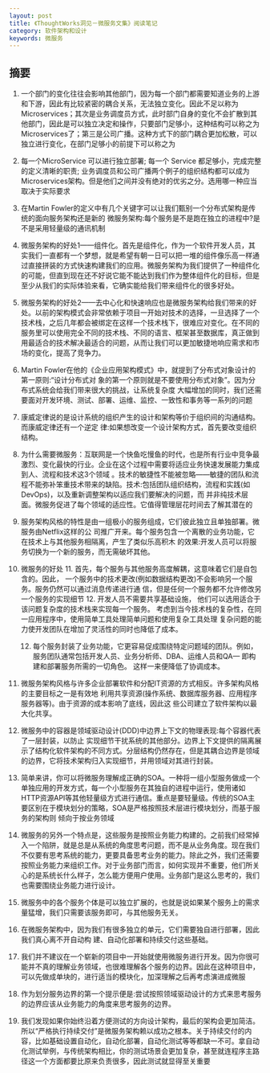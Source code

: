 ```yaml
---
layout: post
title: 《ThoughtWorks洞见－微服务文集》阅读笔记
category: 软件架构和设计
keywords: 微服务
---
```


## 摘要
1. 一个部门的变化往往会影响其他部门，因为每一个部门都需要知道业务的上游和下游，因此有比较紧密的耦合关系，无法独立变化。因此不足以称为Microservices；其次是业务调度员方式，此时部门自身的变化不会扩散到其他部门，因此是可以独立决定和操作，只要部门足够小，这种结构可以称之为Microservices了；第三是公司广播。这种方式下的部门耦合更加松散，可以独立进行变化，在部门足够小的前提下可以称之为
2. 每一个MicroService 可以进行独立部署; 每一个 Service 都足够小，完成完整的定义清晰的职责; 业务调度员和公司广播两个例子的组织结构都可以成为Microservices架构。但是他们之间并没有绝对的优劣之分。选用哪一种应当取决于实际要求
3. 在Martin Fowler的定义中有几个关键字可以让我们甄别一个分布式架构是传统的面向服务架构还是新的 微服务架构:每个服务是不是跑在独立的进程中?是不是采用轻量级的通讯机制
4. 微服务架构的好处1——组件化。首先是组件化，作为一个软件开发人员，其实我们一直都有一个梦想，就是希望有朝一日可以把一堆的组件像乐高一样通过直接拼装的方式快速构建我们的应用。微服务架构为我们提供了一种组件化的可能，但直到现在还不好说它能不能达到我们作为整体组件化的目标，但是至少从我们的实际体验来看，它确实能给我们带来组件化的很多好处。
5. 微服务架构的好处2——去中心化和快速响应也是微服务架构给我们带来的好处。以前的架构模式会非常依赖于项目一开始对技术的选择，一旦选择了一个技术栈，之后几年都会被绑定在这样一个技术栈下，很难应对变化。在不同的服务里可以使用完全不同的技术栈、不同的语言、框架甚至数据库，真正做到用最适合的技术解决最适合的问题，从而让我们可以更加敏捷地响应需求和市场的变化，提高了竞争力。
6. Martin Fowler在他的《企业应用架构模式》中，就提到了分布式对象设计的第一原则:“设计分布式对 象的第一个原则就是不要使用分布式对象”。因为分布式系统会给我们带来很大的挑战，让系统复杂度 大幅增加的同时，我们还需要面对开发环境、测试、部署、运维、监控、一致性和事务等一系列的问题
7. 康威定律说的是设计系统的组织产生的设计和架构等价于组织间的沟通结构。而康威定律还有一个逆定
 律:如果想改变一个设计架构方式，首先要改变组织结构。
8. 为什么需要微服务：互联网是一个快鱼吃慢鱼的时代，也是所有行业中竞争最激烈、变化最快的行业。企业在这个过程中需要将适应业务快速发展能力集成到人、流程和技术这3个领域 。技术的敏捷性不能被忽略——敏捷的团队和流程不能弥补笨重技术带来的缺陷。技术:包括团队组织结构，流程和实践(如DevOps)，以及重新调整架构以适应我们要解决的问题，而 并非纯技术层面。微服务促进了每个领域的适应性。它值得管理层花时间去了解其潜在的
9. 服务架构风格的特性是由一组极小的服务组成，它们彼此独立且单独部署。微服务由Netflix这样的公 司推广开来。每个服务包含一个离散的业务功能，它在技术上与其他服务相隔离，产生了类似乐高积木 的效果:开发人员可以将服务切换为一个新的服务，而无需破坏其他。
10. 微服务的好处
	11. 首先，每个服务与其他服务高度解耦，这意味着它们是自包含的。因此， 一个服务中的技术更改(例如数据结构更改)不会影响另一个服务。服务仍然可以通过消息传递进行通 信，但是任何一个服务都不允许修改另一个服务的实现细节
	12. 开发人员不需要共享基础设施， 他们可以选用适合于该问题复杂度的技术栈来实现每一个服务。 考虑到当今技术栈的复杂性，在同一应用程序中，使用简单工具处理简单问题和使用复杂工具处理 复杂问题的能力使开发团队在增加了灵活性的同时也降低了成本。 

	12. 每个服务封装了业务功能，它更容易促成围绕特定问题域的团队。例如， 服务团队通常包括开发人员、业务分析师、DBA、运维人员和QA— 即构建和部署服务所需的一切角色。 这样一来便降低了协调成本。
13. 微服务架构风格与许多企业部署软件和分配IT资源的方式相反。许多架构风格的主要目标之一是有效地 利用共享资源(操作系统、数据库服务器、应用程序服务器等)。由于资源的成本影响了底线，因此这 些公司建立了软件架构以最大化共享。
14. 微服务中的容器是领域驱动设计(DDD)中边界上下文的物理表现:每个容器代表了一层封装，以防止 实现细节干扰系统的其他部分。边界上下文提供的隔离展示了结构化软件架构的不同方式。分层结构仍然存在，但是其耦合边界是领域的边界，它将技术架构归入实现细节，并用领域对其进行封装。
15. 简单来讲，你可以将微服务理解成正确的SOA。一种将一组小型服务做成一个单独应用的开发方式，每一个小型服务在其独自的进程中运行，使用诸如 HTTP资源API等其他轻量级方式进行通信。重点是要轻量级。传统的SOA主要区别在于模块划分的策略，SOA是严格按照技术层进行模块划分，而基于服务的架构则 倾向于按业务领域
16. 微服务的另外一个特点是，这些服务是按照业务能力构建的。之前我们经常掉入一个陷阱，就是总是从系统的角度思考问题，而不是从业务角度。现在我们不仅要有思考系统的能力，更要具备思考业务的能力。除此之外，我们还需要按照业务能力来组织工作。对于业务部门而言，如何实现并不重要，他们所关心的是系统长什么样子，怎么能方便用户使用。业务部门是这么思考的，我们也需要围绕业务能力进行设计。
17. 微服务中的各个服务个体是可以独立扩展的，也就是说如果某个服务上的需求量猛增，我们只需要该服务即可，与其他服务无关。
18. 在微服务架构中，因为我们有很多独立的单元，它们需要独自进行部署，因此我们真心离不开自动构
 建、自动化部署和持续交付这些基础。
19. 我们并不建议在一个崭新的项目中一开始就使用微服务进行开发。因为你很可能并不真的理解业务领域，也很难理解各个服务的边界。因此在这种项目中，可以先做成单块的，进行适当的模块化，加深理解之后再考虑演进成微服
20. 作为划分服务边界的第一个提示便是:尝试按照领域驱动设计的方式来思考服务的边界应该从业务能力的角度来思考服务的边界。
21. 我们发现如果你始终沿着方便测试的方向设计架构，最后的架构会更加简洁。所以“严格执行持续交付”是微服务架构赖以成功之根本。关于持续交付的内容，比如基础设置自动化，自动化部署，自动化测试等等都缺一不可。拿自动化测试举例，与传统架构相比，你的测试场景会更加复杂，甚至就连程序主路径这一个方面都要比原来负责很多，因此测试就显得至关重要



               
 

